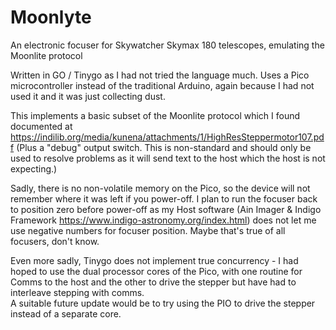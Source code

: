 # Moonlyte
An electronic focuser for Skywatcher Skymax 180 telescopes, emulating the Moonlite protocol

Written in GO / Tinygo as I had not tried the language much.  Uses a Pico microcontroller instead of the traditional Arduino, 
again because I had not used it and it was just collecting dust.  

This implements a basic subset of the Moonlite protocol which I found documented at 
https://indilib.org/media/kunena/attachments/1/HighResSteppermotor107.pdf
(Plus a "debug" output switch.  This is non-standard and should only be used to resolve problems as
it will send text to the host which the host is not expecting.)

Sadly, there is no non-volatile memory on the Pico, so the device will not remember where it was left if you power-off.
I plan to run the focuser back to position zero before power-off as my Host software (Ain Imager & Indigo Framework 
https://www.indigo-astronomy.org/index.html) does not let me use negative numbers for focuser position.  Maybe that's true of all focusers, don't know.

Even more sadly, Tinygo does not implement true concurrency - I had hoped to use the dual processor cores of the Pico, 
with one routine for Comms to the host and the other to drive the stepper but have had to interleave stepping with comms.  
A suitable future update would be to try using the PIO to drive the stepper instead of a separate core.

